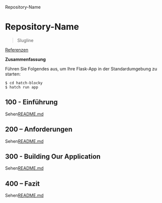Repository-Name

# Repository-Name

> Slugline

[Referenzen](./REFERENCES.md)

**Zusammenfassung**

Führen Sie Folgendes aus, um Ihre Flask-App in der Standardumgebung zu starten:

    $ cd hatch-blocky
    $ hatch run app

## 100 - Einführung

Sehen[README.md](./100/README.md)

## 200 – Anforderungen

Sehen[README.md](./200/README.md)

## 300 - Building Our Application

Sehen[README.md](./300/README.md)

## 400 – Fazit

Sehen[README.md](./400/README.md)
